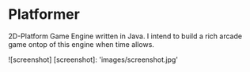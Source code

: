 # Platformer

2D-Platform Game Engine written in Java. I intend to build a rich arcade game ontop of this engine when time allows.

![screenshot]
[screenshot]: 'images/screenshot.jpg'
